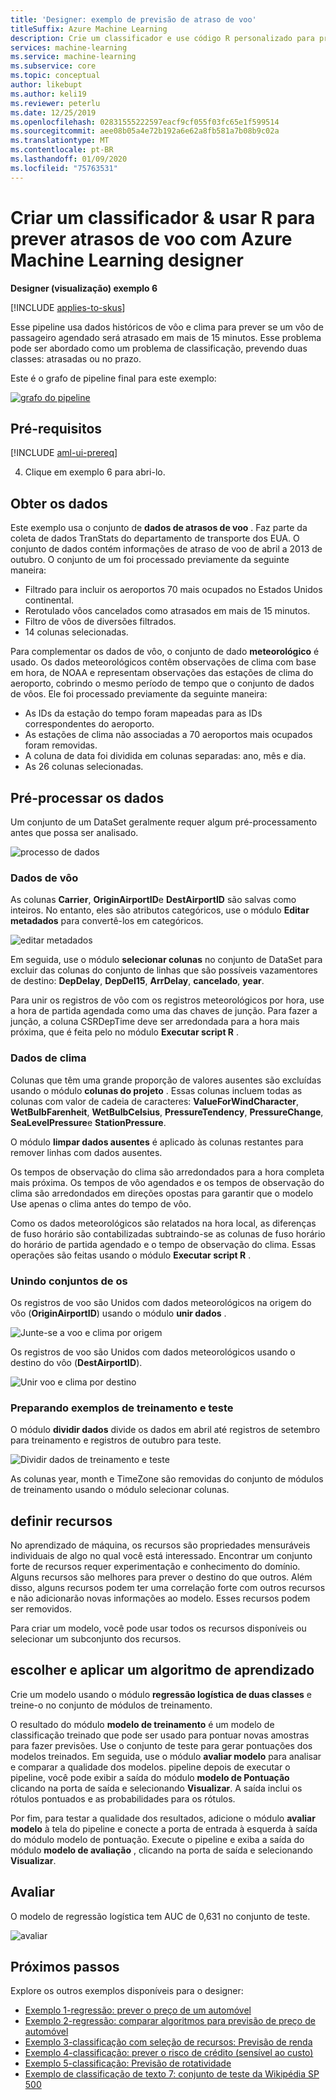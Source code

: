 ```yaml
---
title: 'Designer: exemplo de previsão de atraso de voo'
titleSuffix: Azure Machine Learning
description: Crie um classificador e use código R personalizado para prever atrasos de voo com o designer de Azure Machine Learning.
services: machine-learning
ms.service: machine-learning
ms.subservice: core
ms.topic: conceptual
author: likebupt
ms.author: keli19
ms.reviewer: peterlu
ms.date: 12/25/2019
ms.openlocfilehash: 02831555222597eacf9cf055f03fc65e1f599514
ms.sourcegitcommit: aee08b05a4e72b192a6e62a8fb581a7b08b9c02a
ms.translationtype: MT
ms.contentlocale: pt-BR
ms.lasthandoff: 01/09/2020
ms.locfileid: "75763531"
---
```

# <a name="build-a-classifier--use-r-to-predict-flight-delays-with-azure-machine-learning-designer"></a>Criar um classificador & usar R para prever atrasos de voo com Azure Machine Learning designer

**Designer (visualização) exemplo 6**

[!INCLUDE [applies-to-skus](../../includes/aml-applies-to-enterprise-sku.md)]

Esse pipeline usa dados históricos de vôo e clima para prever se um vôo de passageiro agendado será atrasado em mais de 15 minutos. Esse problema pode ser abordado como um problema de classificação, prevendo duas classes: atrasadas ou no prazo.

Este é o grafo de pipeline final para este exemplo:

[![grafo do pipeline](media/how-to-designer-sample-classification-flight-delay/pipeline-graph.png)](media/how-to-designer-sample-classification-flight-delay/pipeline-graph.png#lightbox)

## <a name="prerequisites"></a>Pré-requisitos

[!INCLUDE [aml-ui-prereq](../../includes/aml-ui-prereq.md)]

4. Clique em exemplo 6 para abri-lo.

## <a name="get-the-data"></a>Obter os dados

Este exemplo usa o conjunto de **dados de atrasos de voo** . Faz parte da coleta de dados TranStats do departamento de transporte dos EUA. O conjunto de dados contém informações de atraso de voo de abril a 2013 de outubro. O conjunto de um foi processado previamente da seguinte maneira:

* Filtrado para incluir os aeroportos 70 mais ocupados no Estados Unidos continental.
* Rerotulado vôos cancelados como atrasados em mais de 15 minutos.
* Filtro de vôos de diversões filtrados.
* 14 colunas selecionadas.

Para complementar os dados de vôo, o conjunto de dado **meteorológico** é usado. Os dados meteorológicos contêm observações de clima com base em hora, de NOAA e representam observações das estações de clima do aeroporto, cobrindo o mesmo período de tempo que o conjunto de dados de vôos. Ele foi processado previamente da seguinte maneira:

* As IDs da estação do tempo foram mapeadas para as IDs correspondentes do aeroporto.
* As estações de clima não associadas a 70 aeroportos mais ocupados foram removidas.
* A coluna de data foi dividida em colunas separadas: ano, mês e dia.
* As 26 colunas selecionadas.

## <a name="pre-process-the-data"></a>Pré-processar os dados

Um conjunto de um DataSet geralmente requer algum pré-processamento antes que possa ser analisado.

![processo de dados](./media/how-to-designer-sample-classification-flight-delay/data-process.png)

### <a name="flight-data"></a>Dados de vôo

As colunas **Carrier**, **OriginAirportID**e **DestAirportID** são salvas como inteiros. No entanto, eles são atributos categóricos, use o módulo **Editar metadados** para convertê-los em categóricos.

![editar metadados](./media/how-to-designer-sample-classification-flight-delay/edit-metadata.png)

Em seguida, use o módulo **selecionar colunas** no conjunto de DataSet para excluir das colunas do conjunto de linhas que são possíveis vazamentores de destino: **DepDelay**, **DepDel15**, **ArrDelay**, **cancelado**, **year**. 

Para unir os registros de vôo com os registros meteorológicos por hora, use a hora de partida agendada como uma das chaves de junção. Para fazer a junção, a coluna CSRDepTime deve ser arredondada para a hora mais próxima, que é feita pelo no módulo **Executar script R** . 

### <a name="weather-data"></a>Dados de clima

Colunas que têm uma grande proporção de valores ausentes são excluídas usando o módulo **colunas do projeto** . Essas colunas incluem todas as colunas com valor de cadeia de caracteres: **ValueForWindCharacter**, **WetBulbFarenheit**, **WetBulbCelsius**, **PressureTendency**, **PressureChange**, **SeaLevelPressure**e **StationPressure**.

O módulo **limpar dados ausentes** é aplicado às colunas restantes para remover linhas com dados ausentes.

Os tempos de observação do clima são arredondados para a hora completa mais próxima. Os tempos de vôo agendados e os tempos de observação do clima são arredondados em direções opostas para garantir que o modelo Use apenas o clima antes do tempo de vôo. 

Como os dados meteorológicos são relatados na hora local, as diferenças de fuso horário são contabilizadas subtraindo-se as colunas de fuso horário do horário de partida agendado e o tempo de observação do clima. Essas operações são feitas usando o módulo **Executar script R** .

### <a name="joining-datasets"></a>Unindo conjuntos de os

Os registros de voo são Unidos com dados meteorológicos na origem do vôo (**OriginAirportID**) usando o módulo **unir dados** .

 ![Junte-se a voo e clima por origem](./media/how-to-designer-sample-classification-flight-delay/join-origin.png)


Os registros de voo são Unidos com dados meteorológicos usando o destino do vôo (**DestAirportID**).

 ![Unir voo e clima por destino](./media/how-to-designer-sample-classification-flight-delay/join-destination.png)

### <a name="preparing-training-and-test-samples"></a>Preparando exemplos de treinamento e teste

O módulo **dividir dados** divide os dados em abril até registros de setembro para treinamento e registros de outubro para teste.

 ![Dividir dados de treinamento e teste](./media/how-to-designer-sample-classification-flight-delay/split.png)

As colunas year, month e TimeZone são removidas do conjunto de módulos de treinamento usando o módulo selecionar colunas.

## <a name="define-features"></a>definir recursos

No aprendizado de máquina, os recursos são propriedades mensuráveis individuais de algo no qual você está interessado. Encontrar um conjunto forte de recursos requer experimentação e conhecimento do domínio. Alguns recursos são melhores para prever o destino do que outros. Além disso, alguns recursos podem ter uma correlação forte com outros recursos e não adicionarão novas informações ao modelo. Esses recursos podem ser removidos.

Para criar um modelo, você pode usar todos os recursos disponíveis ou selecionar um subconjunto dos recursos.

## <a name="choose-and-apply-a-learning-algorithm"></a>escolher e aplicar um algoritmo de aprendizado

Crie um modelo usando o módulo **regressão logística de duas classes** e treine-o no conjunto de módulos de treinamento. 

O resultado do módulo **modelo de treinamento** é um modelo de classificação treinado que pode ser usado para pontuar novas amostras para fazer previsões. Use o conjunto de teste para gerar pontuações dos modelos treinados. Em seguida, use o módulo **avaliar modelo** para analisar e comparar a qualidade dos modelos.
pipeline depois de executar o pipeline, você pode exibir a saída do módulo **modelo de Pontuação** clicando na porta de saída e selecionando **Visualizar**. A saída inclui os rótulos pontuados e as probabilidades para os rótulos.

Por fim, para testar a qualidade dos resultados, adicione o módulo **avaliar modelo** à tela do pipeline e conecte a porta de entrada à esquerda à saída do módulo modelo de pontuação. Execute o pipeline e exiba a saída do módulo **modelo de avaliação** , clicando na porta de saída e selecionando **Visualizar**.

## <a name="evaluate"></a>Avaliar
O modelo de regressão logística tem AUC de 0,631 no conjunto de teste.

 ![avaliar](media/how-to-designer-sample-classification-flight-delay/sample6-evaluate-1225.png)

## <a name="next-steps"></a>Próximos passos

Explore os outros exemplos disponíveis para o designer:

- [Exemplo 1-regressão: prever o preço de um automóvel](how-to-designer-sample-regression-automobile-price-basic.md)
- [Exemplo 2-regressão: comparar algoritmos para previsão de preço de automóvel](how-to-designer-sample-regression-automobile-price-compare-algorithms.md)
- [Exemplo 3-classificação com seleção de recursos: Previsão de renda](how-to-designer-sample-classification-predict-income.md)
- [Exemplo 4-classificação: prever o risco de crédito (sensível ao custo)](how-to-designer-sample-classification-credit-risk-cost-sensitive.md)
- [Exemplo 5-classificação: Previsão de rotatividade](how-to-designer-sample-classification-churn.md)
- [Exemplo de classificação de texto 7: conjunto de teste da Wikipédia SP 500](how-to-designer-sample-text-classification.md)